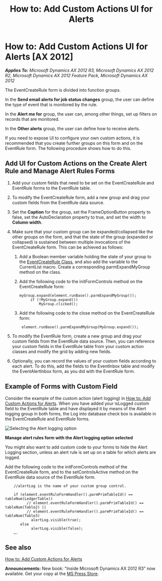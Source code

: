 ﻿---
title: 'How to: Add Custom Actions UI for Alerts'
TOCTitle: 'How to: Add Custom Actions UI for Alerts'
ms:assetid: cab1ea84-a94c-46b4-83ab-17dd709ea57d
ms:mtpsurl: https://msdn.microsoft.com/en-us/library/Aa868367(v=AX.60)
ms:contentKeyID: 35251320
ms.date: 05/18/2015
mtps_version: v=AX.60
---

# How to: Add Custom Actions UI for Alerts [AX 2012]


_**Applies To:** Microsoft Dynamics AX 2012 R3, Microsoft Dynamics AX 2012 R2, Microsoft Dynamics AX 2012 Feature Pack, Microsoft Dynamics AX 2012_

The EventCreateRule form is divided into function groups.

In the **Send email alerts for job status changes** group, the user can define the type of event that is monitored by the rule.

In the **Alert me for** group, the user can, among other things, set up filters on records that are monitored.

In the **Other alerts** group, the user can define how to receive alerts.

If you need to expose UI to configure your own custom actions, it is recommended that you create further groups on this form and on the EventRule form. The following procedure shows how to do this.

## Add UI for Custom Actions on the Create Alert Rule and Manage Alert Rules Forms

1.  Add your custom fields that need to be set on the EventCreateRule and EventRule forms to the EventRule table.

2.  To modify the EventCreateRule form, add a new group and drag your custom fields from the EventRule data source.

3.  Set the **Caption** for the group, set the FrameOptionButton property to false, set the AutoDeclaration property to true, and set the width to **Column width**.

4.  Make sure that your custom group can be expanded/collapsed like the other groups on the form, and that the state of the group (expanded or collapsed) is sustained between multiple invocations of the EventCreateRule form. This can be achieved as follows:
    
    1.  Add a Boolean member variable holding the state of your group to the [EventCreateRule Class](https://msdn.microsoft.com/en-us/library/gg771216\(v=ax.60\)), and also add the variable to the CurrentList macro. Create a corresponding parmExpandMyGroup method on the class.
    
    2.  Add the following code to the initFormControls method on the EventCreateRule form:
        
           ```X++
           myGroup.expand(element.runBase().parmExpandMyGroup());
                if (!MyGroup.expand())
                    MyGroup.clicked();
           ```    
    3.  Add the following code to the close method on the EventCreateRule form:
        
           ```X++
            element.runBase().parmExpandMyGroup(MyGroup.expand());
           ```
5.  To modify the EventRule form, create a new group and drag your custom fields from the EventRule data source. Then, you can reference your custom fields in the EventRule table from your custom action classes and modify the grid by adding new fields.

6.  Optionally, you can record the values of your custom fields according to each alert. To do this, add the fields to the EventInbox table and modify the EventAlertInbox form, as you did with the EventRule form.

## Example of Forms with Custom Field

Consider the example of the custom action (alert logging) in [How to: Add Custom Actions for Alerts](how-to-add-custom-actions-for-alerts.md). When you have added your isLogged custom field to the EventRule table and have displayed it by means of the Alert logging group in both forms, the Log into database check box is available in the EventCreateRule and EventRule forms.

![Selecting the Alert logging option](images/Aa868367.ManageAlertRules(en-us,AX.60).gif "Selecting the Alert logging option")

**Manage alert rules form with the Alert logging option selected**

You might also want to add custom code to your forms to hide the Alert Logging section, unless an alert rule is set up on a table for which alerts are logged.

Add the following code to the initFormControls method of the EventCreateRule form, and to the setControlsActive method on the EventRule data source of the EventRule form.

```X++
    //alertLog is the name of your custom group control.
    
    if (element.eventRuleFormHandler().parmPrimTableId() == tableNum(LedgerTable))
          // element.eventRuleFormHandler().parmPrimTableId() == tableNum(Table2) ||
          // element.eventRuleFormHandler().parmPrimTableId() == tableNum(Table3)
            alertLog.visible(true);
       else
            alertLog.visible(false);
    ….
```

## See also

[How to: Add Custom Actions for Alerts](how-to-add-custom-actions-for-alerts.md)

  
**Announcements:** New book: "Inside Microsoft Dynamics AX 2012 R3" now available. Get your copy at the [MS Press Store](https://www.microsoftpressstore.com/store/inside-microsoft-dynamics-ax-2012-r3-9780735685109).

